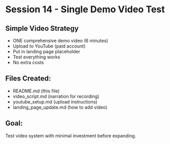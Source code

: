 # Session 14 - Single Demo Video Test

## Simple Video Strategy
- ONE comprehensive demo video (6 minutes)
- Upload to YouTube (paid account)
- Put in landing page placeholder
- Test everything works
- No extra costs

## Files Created:
- README.md (this file)
- video_script.md (narration for recording)
- youtube_setup.md (upload instructions)
- landing_page_update.md (how to add video)

## Goal:
Test video system with minimal investment before expanding.